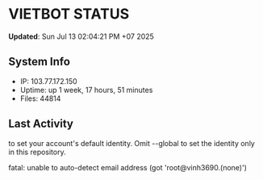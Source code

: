 # VIETBOT STATUS
**Updated**: Sun Jul 13 02:04:21 PM +07 2025

## System Info
- IP: 103.77.172.150
- Uptime: up 1 week, 17 hours, 51 minutes
- Files: 44814

## Last Activity

to set your account's default identity.
Omit --global to set the identity only in this repository.

fatal: unable to auto-detect email address (got 'root@vinh3690.(none)')
